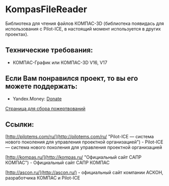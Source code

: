 # KompasFileReader

Библиотека для чтения файлов КОМПАС-3D (библиотека появидась для использования с Pilot-ICE, в настоящий момент используется в других проектах). 

## Технические требования:

- КОМПАС-График или КОМПАС-3D V16, V17

## Если Вам понравился проект, то вы его можете поддержать:

- Yandex.Money: [Donate](https://money.yandex.ru/to/410015409987387)

[Страница для сбора пожертвований](http://yasobe.ru/na/pilotkompas "http://yasobe.ru/na/pilotkompas - Страница для сбора пожертвований") 


## Ссылки:

[http://pilotems.com/ru/](http://pilotems.com/ru/ "Pilot-ICE — система нового поколения для управления проектной организацией") - Pilot-ICE — система нового поколения для управления проектной организацией

[http://kompas.ru/](http://kompas.ru/ "Официальный сайт САПР КОМПАС") - Официальный сайт САПР КОМПАС

[http://ascon.ru/](http://ascon.ru/) - официальный сайт компании АСКОН, разработчика КОМПАС и Pilot-ICE





